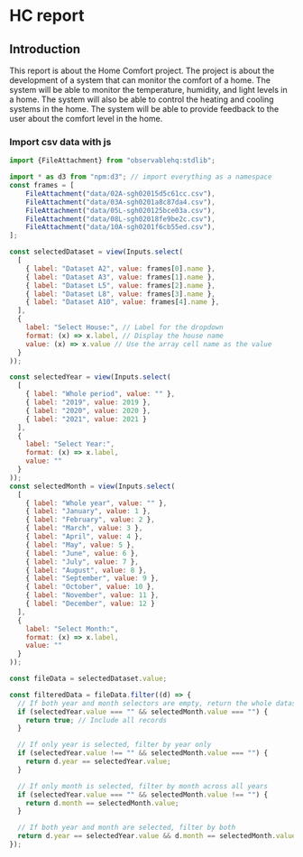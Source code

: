 # HC report

## Introduction

This report is about the Home Comfort project. The project is about the development of a system that can monitor the comfort of a home. The system will be able to monitor the temperature, humidity, and light levels in a home. The system will also be able to control the heating and cooling systems in the home. The system will be able to provide feedback to the user about the comfort level in the home.

### Import csv data with js
<!-- Create a for loop to import and name the files in the folder data -->

```js
import {FileAttachment} from "observablehq:stdlib";

import * as d3 from "npm:d3"; // import everything as a namespace
const frames = [
    FileAttachment("data/02A-sgh02015d5c61cc.csv"),
    FileAttachment("data/03A-sgh0201a8c87da4.csv"),
    FileAttachment("data/05L-sgh020125bce03a.csv"),
    FileAttachment("data/08L-sgh02018fe9be2c.csv"),
    FileAttachment("data/10A-sgh0201f6cb55ed.csv"),
];

```

```js
const selectedDataset = view(Inputs.select(
  [
    { label: "Dataset A2", value: frames[0].name },
    { label: "Dataset A3", value: frames[1].name },
    { label: "Dataset L5", value: frames[2].name },
    { label: "Dataset L8", value: frames[3].name },
    { label: "Dataset A10", value: frames[4].name },
  ],
  {
    label: "Select House:", // Label for the dropdown
    format: (x) => x.label, // Display the house name
    value: (x) => x.value // Use the array cell name as the value
  }
));

const selectedYear = view(Inputs.select(
  [
    { label: "Whole period", value: "" },
    { label: "2019", value: 2019 },
    { label: "2020", value: 2020 },
    { label: "2021", value: 2021 }
  ],
  {
    label: "Select Year:",
    format: (x) => x.label,
    value: ""
  }
));
const selectedMonth = view(Inputs.select(
  [
    { label: "Whole year", value: "" },
    { label: "January", value: 1 },
    { label: "February", value: 2 },
    { label: "March", value: 3 },
    { label: "April", value: 4 },
    { label: "May", value: 5 },
    { label: "June", value: 6 },
    { label: "July", value: 7 },
    { label: "August", value: 8 },
    { label: "September", value: 9 },
    { label: "October", value: 10 },
    { label: "November", value: 11 },
    { label: "December", value: 12 }
  ],
  {
    label: "Select Month:",
    format: (x) => x.label,
    value: ""
  }
));

```

```js
const fileData = selectedDataset.value;
```

```js
const filteredData = fileData.filter((d) => {
  // If both year and month selectors are empty, return the whole dataset
  if (selectedYear.value === "" && selectedMonth.value === "") {
    return true; // Include all records
  }

  // If only year is selected, filter by year only
  if (selectedYear.value !== "" && selectedMonth.value === "") {
    return d.year == selectedYear.value;
  }

  // If only month is selected, filter by month across all years
  if (selectedYear.value === "" && selectedMonth.value !== "") {
    return d.month == selectedMonth.value;
  }

  // If both year and month are selected, filter by both
  return d.year == selectedYear.value && d.month == selectedMonth.value;
});